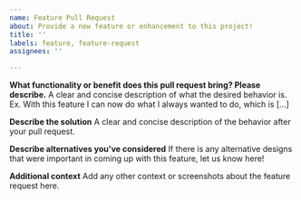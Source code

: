 ```yaml
---
name: Feature Pull Request
about: Provide a new feature or enhancement to this project!
title: ''
labels: feature, feature-request
assignees: ''

---
```


**What functionality or benefit does this pull request bring? Please describe.**
A clear and concise description of what the desired behavior is. Ex. With this feature I can now do what I always wanted to do, which is [...]

**Describe the solution**
A clear and concise description of the behavior after your pull request.

**Describe alternatives you've considered**
If there is any alternative designs that were important in coming up with this feature, let us know here!

**Additional context**
Add any other context or screenshots about the feature request here.
